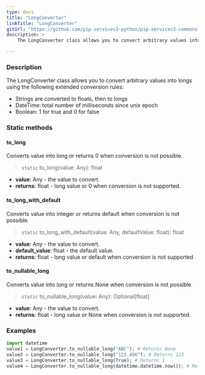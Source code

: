 ```yaml
---
type: docs
title: "LongConverter"
linkTitle: "LongConverter"
gitUrl: "https://github.com/pip-services3-python/pip-services3-commons-python"
description: > 
    The LongConverter class allows you to convert arbitrary values into longs using extended conversion rules.

---
```


### Description

The LongConverter class allows you to convert arbitrary values into longs using the following extended conversion rules:

- Strings are converted to floats, then to longs
- DateTime: total number of milliseconds since unix epoсh   
- Boolean: 1 for true and 0 for false

### Static methods

#### to_long
Converts value into long or returns 0 when conversion is not possible.

> `static` to_long(value: Any): float

- **value**: Any - the value to convert.
- **returns**: float - long value or 0 when conversion is not supported.

#### to_long_with_default
Converts value into integer or returns default when conversion is not possible.

> `static` to_long_with_default(value: Any, defaultValue: float): float

- **value**: Any - the value to convert.
- **default_value**: float - the default value.
- **returns**: float - long value or default when conversion is not supported

#### to_nullable_long
Converts value into long or returns None when conversion is not possible.

> `static` to_nullable_long(value: Any): Optional[float]

- **value**: Any - the value to convert.
- **returns**: float - long value or None when conversion is not supported.

### Examples

```python
import datetime
value1 = LongConverter.to_nullable_long("ABC"); # Returns None
value2 = LongConverter.to_nullable_long("123.456"); # Returns 123
value3 = LongConverter.to_nullable_long(True); # Returns 1
value4 = LongConverter.to_nullable_long(datetime.datetime.now()); # Returns current milliseconds (E.g. 1619869474907)

```
